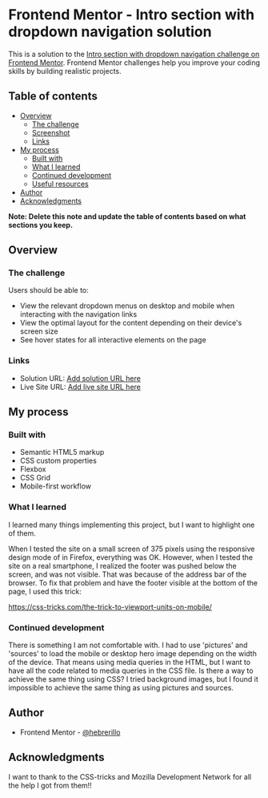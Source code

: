 # Frontend Mentor - Intro section with dropdown navigation solution

This is a solution to the [Intro section with dropdown navigation challenge on Frontend Mentor](https://www.frontendmentor.io/challenges/intro-section-with-dropdown-navigation-ryaPetHE5). Frontend Mentor challenges help you improve your coding skills by building realistic projects. 

## Table of contents

- [Overview](#overview)
  - [The challenge](#the-challenge)
  - [Screenshot](#screenshot)
  - [Links](#links)
- [My process](#my-process)
  - [Built with](#built-with)
  - [What I learned](#what-i-learned)
  - [Continued development](#continued-development)
  - [Useful resources](#useful-resources)
- [Author](#author)
- [Acknowledgments](#acknowledgments)

**Note: Delete this note and update the table of contents based on what sections you keep.**

## Overview

### The challenge

Users should be able to:

- View the relevant dropdown menus on desktop and mobile when interacting with the navigation links
- View the optimal layout for the content depending on their device's screen size
- See hover states for all interactive elements on the page

### Links

- Solution URL: [Add solution URL here](https://your-solution-url.com)
- Live Site URL: [Add live site URL here](https://your-live-site-url.com)

## My process

### Built with

- Semantic HTML5 markup
- CSS custom properties
- Flexbox
- CSS Grid
- Mobile-first workflow


### What I learned

I learned many things implementing this project, but I want to highlight one of them.

When I tested the site on a small screen of 375 pixels using the responsive design mode of in Firefox, everything was OK. However, when I tested the site on a real smartphone, I realized the footer was pushed below the screen, and was not visible. That was because of the address bar of the browser. To fix that problem and have the footer visible at the bottom of the page, I used this trick:

https://css-tricks.com/the-trick-to-viewport-units-on-mobile/


### Continued development

There is something I am not comfortable with. I had to use 'pictures' and 'sources' to load the mobile or desktop hero image depending on the width of the device. That means using media queries in the HTML, but I want to have all the code related to media queries in the CSS file. Is there a way to achieve the same thing using CSS? I tried background images, but I found it impossible to achieve the same thing as using pictures and sources.

## Author

- Frontend Mentor - [@hebrerillo](https://www.frontendmentor.io/profile/hebrerillo)


## Acknowledgments

I want to thank to the CSS-tricks and Mozilla Development Network for all the help I got from them!!
